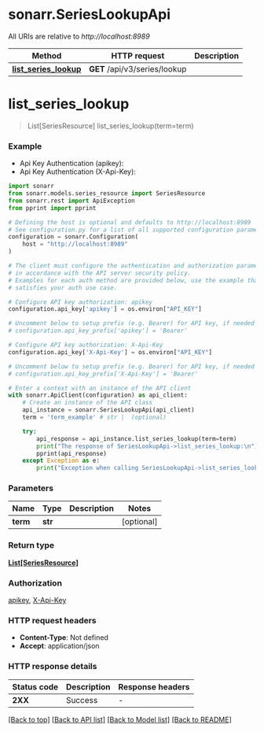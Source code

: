 # sonarr.SeriesLookupApi

All URIs are relative to *http://localhost:8989*

Method | HTTP request | Description
------------- | ------------- | -------------
[**list_series_lookup**](SeriesLookupApi.md#list_series_lookup) | **GET** /api/v3/series/lookup | 


# **list_series_lookup**
> List[SeriesResource] list_series_lookup(term=term)



### Example

* Api Key Authentication (apikey):
* Api Key Authentication (X-Api-Key):

```python
import sonarr
from sonarr.models.series_resource import SeriesResource
from sonarr.rest import ApiException
from pprint import pprint

# Defining the host is optional and defaults to http://localhost:8989
# See configuration.py for a list of all supported configuration parameters.
configuration = sonarr.Configuration(
    host = "http://localhost:8989"
)

# The client must configure the authentication and authorization parameters
# in accordance with the API server security policy.
# Examples for each auth method are provided below, use the example that
# satisfies your auth use case.

# Configure API key authorization: apikey
configuration.api_key['apikey'] = os.environ["API_KEY"]

# Uncomment below to setup prefix (e.g. Bearer) for API key, if needed
# configuration.api_key_prefix['apikey'] = 'Bearer'

# Configure API key authorization: X-Api-Key
configuration.api_key['X-Api-Key'] = os.environ["API_KEY"]

# Uncomment below to setup prefix (e.g. Bearer) for API key, if needed
# configuration.api_key_prefix['X-Api-Key'] = 'Bearer'

# Enter a context with an instance of the API client
with sonarr.ApiClient(configuration) as api_client:
    # Create an instance of the API class
    api_instance = sonarr.SeriesLookupApi(api_client)
    term = 'term_example' # str |  (optional)

    try:
        api_response = api_instance.list_series_lookup(term=term)
        print("The response of SeriesLookupApi->list_series_lookup:\n")
        pprint(api_response)
    except Exception as e:
        print("Exception when calling SeriesLookupApi->list_series_lookup: %s\n" % e)
```



### Parameters


Name | Type | Description  | Notes
------------- | ------------- | ------------- | -------------
 **term** | **str**|  | [optional] 

### Return type

[**List[SeriesResource]**](SeriesResource.md)

### Authorization

[apikey](../README.md#apikey), [X-Api-Key](../README.md#X-Api-Key)

### HTTP request headers

 - **Content-Type**: Not defined
 - **Accept**: application/json

### HTTP response details

| Status code | Description | Response headers |
|-------------|-------------|------------------|
**2XX** | Success |  -  |

[[Back to top]](#) [[Back to API list]](../README.md#documentation-for-api-endpoints) [[Back to Model list]](../README.md#documentation-for-models) [[Back to README]](../README.md)

